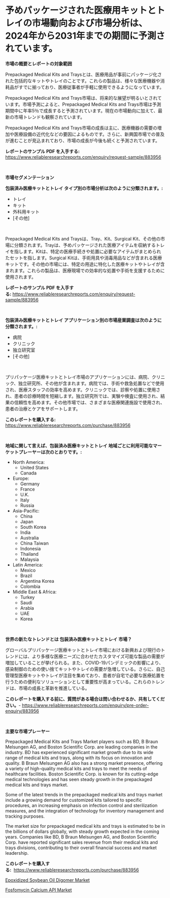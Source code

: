 <p><h1>予めパッケージされた医療用キットとトレイの市場動向および市場分析は、2024年から2031年までの期間に予測されています。</h1></p><p><strong>市場の概要とレポートの対象範囲</strong></p>
<p><p>Prepackaged Medical Kits and Traysとは、医療用品が事前にパッケージ化された包括的なキットやトレイのことです。これらの製品は、様々な医療機器や消耗品がすでに揃っており、医療従事者が手軽に使用できるようになっています。</p><p>Prepackaged Medical Kits and Trays市場は、将来的な展望が明るいとされています。市場予測によると、Prepackaged Medical Kits and Trays市場は予測期間中に年率5％で成長すると予測されています。現在の市場動向に加えて、最新の市場トレンドも観察されています。</p><p>Prepackaged Medical Kits and Trays市場の成長は主に、医療機器の需要の増加や医療設備の近代化などの要因によるものです。さらに、新興国市場での普及が進むことが見込まれており、市場の成長が今後も続くと予測されています。</p></p>
<p><strong>レポートのサンプル PDF を入手する:</strong> <a href="https://www.reliableresearchreports.com/enquiry/request-sample/883956">https://www.reliableresearchreports.com/enquiry/request-sample/883956</a></p>
<p>&nbsp;</p>
<p><strong>市場セグメンテーション</strong></p>
<p><strong>包装済み医療キットとトレイ タイプ別の市場分析は次のように分類されます。:</strong></p>
<p><ul><li>トレイ</li><li>キット</li><li>外科用キット</li><li>[その他]</li></ul></p>
<p>&nbsp;</p>
<p><p>Prepackaged Medical Kits and Traysは、Tray、Kit、Surgical Kit、その他の市場に分類されます。Trayは、予めパッケージされた医療アイテムを収納するトレイを指します。Kitは、特定の医療手続きや処置に必要なアイテムがまとめられたセットを指します。Surgical Kitは、手術用具や消毒用品などが含まれる医療キットです。その他の市場には、特定の用途に特化した医療キットやトレイが含まれます。これらの製品は、医療現場での効率的な処置や手術を支援するために使用されます。</p></p>
<p><strong>レポートのサンプル PDF を入手する:</strong>&nbsp;<a href="https://www.reliableresearchreports.com/enquiry/request-sample/883956">https://www.reliableresearchreports.com/enquiry/request-sample/883956</a></p>
<p>&nbsp;</p>
<p><strong> 包装済み医療キットとトレイ アプリケーション別の市場産業調査は次のように分類されます。:</strong></p>
<p><ul><li>病院</li><li>クリニック</li><li>独立研究室</li><li>[その他]</li></ul></p>
<p>&nbsp;</p>
<p><p>プリパッケージ医療キットとトレイ市場のアプリケーションには、病院、クリニック、独立研究所、その他が含まれます。病院では、手術や救急処置などで使用され、医療スタッフの効率を高めます。クリニックでは、診察や処置に使用され、患者の診療時間を短縮します。独立研究所では、実験や検査に使用され、結果の信頼性を高めます。その他市場では、さまざまな医療関連施設で使用され、患者の治療とケアをサポートします。</p></p>
<p><strong>このレポートを購入する:</strong>&nbsp; <a href="https://www.reliableresearchreports.com/purchase/883956">https://www.reliableresearchreports.com/purchase/883956</a></p>
<p>&nbsp;</p>
<p><strong>地域に関して言えば、包装済み医療キットとトレイ 地域ごとに利用可能なマーケットプレーヤーは次のとおりです。:</strong></p>
<p><ul>
    <li>
        North America:
        <ul>
            <li>United States</li>
            <li>Canada</li>
        </ul>
    </li>
    <li>
        Europe:
        <ul>
            <li>Germany</li>
            <li>France</li>
            <li>U.K.</li>
            <li>Italy</li>
            <li>Russia</li>
        </ul>
    </li>
    <li>
        Asia-Pacific:
        <ul>
            <li>China</li>
            <li>Japan</li>
            <li>South Korea</li>
            <li>India</li>
            <li>Australia</li>
            <li>China Taiwan</li>
            <li>Indonesia</li>
            <li>Thailand</li>
            <li>Malaysia</li>
        </ul>
    </li>
    <li>
        Latin America:
        <ul>
            <li>Mexico</li>
            <li>Brazil</li>
            <li>Argentina Korea</li>
            <li>Colombia</li>
        </ul>
    </li>
    <li>
        Middle East & Africa:
        <ul>
            <li>Turkey</li>
            <li>Saudi</li>
            <li>Arabia</li>
            <li>UAE</li>
            <li>Korea</li>
        </ul>
    </li>
    </ul></p>
<p>&nbsp;</p>
<p><strong>世界の新たなトレンドとは 包装済み医療キットとトレイ 市場？</strong></p>
<p><p>グローバルプリパッケージ医療キットとトレイ市場における新興および現行のトレンドには、より多様な医療ニーズに合わせたカスタマイズ可能な製品の需要が増加していることが挙げられる。また、COVID-19パンデミックの影響により、感染制御のための使い捨てキットやトレイの需要が急増している。さらに、自己管理型医療キットやトレイが注目を集めており、患者が自宅で必要な医療処置を行うための便利なソリューションとして重要性が高まっている。これらのトレンドは、市場の成長と革新を推進している。</p></p>
<p><strong>このレポートを購入する前に、質問がある場合は問い合わせるか、共有してください。</strong>- <a href="https://www.reliableresearchreports.com/enquiry/pre-order-enquiry/883956">https://www.reliableresearchreports.com/enquiry/pre-order-enquiry/883956</a></p>
<p>&nbsp;</p>
<p><strong>主要な市場プレーヤー</strong></p>
<p><p>Prepackaged Medical Kits and Trays Market players such as BD, B Braun Melsungen AG, and Boston Scientific Corp. are leading companies in the industry. BD has experienced significant market growth due to its wide range of medical kits and trays, along with its focus on innovation and quality. B Braun Melsungen AG also has a strong market presence, offering a variety of high-quality medical kits and trays to meet the needs of healthcare facilities. Boston Scientific Corp. is known for its cutting-edge medical technologies and has seen steady growth in the prepackaged medical kits and trays market.</p><p>Some of the latest trends in the prepackaged medical kits and trays market include a growing demand for customized kits tailored to specific procedures, an increasing emphasis on infection control and sterilization measures, and the integration of technology for inventory management and tracking purposes.</p><p>The market size for prepackaged medical kits and trays is estimated to be in the billions of dollars globally, with steady growth expected in the coming years. Companies like BD, B Braun Melsungen AG, and Boston Scientific Corp. have reported significant sales revenue from their medical kits and trays divisions, contributing to their overall financial success and market leadership.</p></p>
<p><strong>このレポートを購入する:</strong>&nbsp;&nbsp;<a href="https://www.reliableresearchreports.com/purchase/883956">https://www.reliableresearchreports.com/purchase/883956</a></p>
<p><p><a href="https://github.com/Angelnienowdseej3e45z3p8c/Market-Research-Report-List-1/blob/main/epoxidized-soybean-oil-digomer-market.md">Epoxidized Soybean Oil Digomer Market</a></p><p><a href="https://extreme-scabiosa-c81.notion.site/Fosfomycin-Calcium-API-Market-Insights-Market-Players-and-Forecast-Till-2031-18d59b92e4024fbf8137576b52ae1cb4">Fosfomycin Calcium API Market</a></p></p>